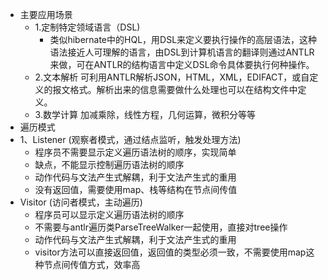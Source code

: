 - 主要应用场景
  - 1.定制特定领域语言（DSL)
    - 类似hibernate中的HQL，用DSL来定义要执行操作的高层语法，这种语法接近人可理解的语言，由DSL到计算机语言的翻译则通过ANTLR来做，可在ANTLR的结构语言中定义DSL命令具体要执行何种操作。 
  - 2.文本解析 可利用ANTLR解析JSON，HTML，XML，EDIFACT，或自定义的报文格式。解析出来的信息需要做什么处理也可以在结构文件中定义。 
  - 3.数学计算 加减乘除，线性方程，几何运算，微积分等等
- 遍历模式
- 1、Listener (观察者模式，通过结点监听，触发处理方法)
  - 程序员不需要显示定义遍历语法树的顺序，实现简单
  - 缺点，不能显示控制遍历语法树的顺序
  - 动作代码与文法产生式解耦，利于文法产生式的重用
  - 没有返回值，需要使用map、栈等结构在节点间传值
- Visitor (访问者模式，主动遍历)
  - 程序员可以显示定义遍历语法树的顺序
  - 不需要与antlr遍历类ParseTreeWalker一起使用，直接对tree操作
  - 动作代码与文法产生式解耦，利于文法产生式的重用
  - visitor方法可以直接返回值，返回值的类型必须一致，不需要使用map这种节点间传值方式，效率高
  